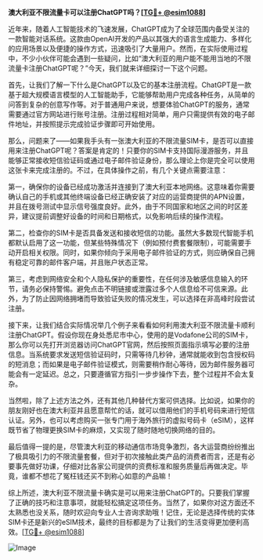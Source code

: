 **澳大利亚不限流量卡可以注册ChatGPT吗？[[TG💪+ @esim1088](https://t.me/s/esim1088)]**

近年来，随着人工智能技术的飞速发展，ChatGPT成为了全球范围内备受关注的一款智能对话系统。这款由OpenAI开发的产品以其强大的语言生成能力、多样化的应用场景以及便捷的操作方式，迅速吸引了大量用户。然而，在实际使用过程中，不少小伙伴可能会遇到一些疑问，比如“澳大利亚的用户能不能用当地的不限流量卡注册ChatGPT呢？”今天，我们就来详细探讨一下这个问题。

首先，让我们了解一下什么是ChatGPT以及它的基本注册流程。ChatGPT是一款基于超大规模语言模型的人工智能助手，它能够帮助用户完成各种任务，从简单的问答到复杂的创意写作等。对于普通用户来说，想要体验ChatGPT的服务，通常需要通过官方网站进行账号注册。注册过程相对简单，用户只需提供有效的电子邮件地址，并按照提示完成验证步骤即可开始使用。

那么，问题来了——如果我手头有一张澳大利亚的不限流量SIM卡，是否可以直接用来注册ChatGPT呢？答案是肯定的！只要你的SIM卡支持国际漫游服务，并且能够正常接收短信验证码或通过电子邮件验证身份，那么理论上你是完全可以使用这张卡来完成注册的。不过，在具体操作之前，有几个关键点需要注意：

第一，确保你的设备已经成功激活并连接到了澳大利亚本地网络。这意味着你需要确认自己的手机或其他终端设备已经正确安装了对应的运营商提供的APN设置，并且在拨号测试中显示信号强度良好。此外，由于不同国家和地区之间的时区差异，建议提前调整好设备的时间和日期格式，以免影响后续的操作流程。

第二，检查你的SIM卡是否具备发送和接收短信的功能。虽然大多数现代智能手机都默认启用了这一功能，但某些特殊情况下（例如预付费套餐限制），可能需要手动开启相关权限。同时，如果你倾向于采用电子邮件验证的方式，则应确保自己拥有稳定可靠的邮件客户端，并且账户状态正常。

第三，考虑到网络安全和个人隐私保护的重要性，在任何涉及敏感信息输入的环节，请务必保持警惕。避免点击不明链接或泄露过多个人信息给不可信来源。此外，为了防止因网络拥堵而导致验证失败的情况发生，可以选择在非高峰时段尝试注册。

接下来，让我们结合实际情况举几个例子来看看如何利用澳大利亚不限流量卡顺利注册ChatGPT。假设你现在身处悉尼市中心，使用的是Vodafone公司的SIM卡，那么你可以先打开浏览器访问ChatGPT官网，然后按照页面指示填写必要的注册信息。当系统要求发送短信验证码时，只需等待几秒钟，通常就能收到包含授权码的短消息；而如果是电子邮件验证模式，则需要稍作耐心等待，因为邮件服务器可能会有一定延迟。总之，只要遵循官方指引一步步操作下去，整个过程并不会太复杂。

当然啦，除了上述方法之外，还有其他几种替代方案可供选择。比如说，如果你的朋友刚好也在澳大利亚并且愿意帮忙的话，就可以借用他们的手机号码来进行短信认证。另外，也可以考虑购买一张专门用于海外旅行的虚拟号码卡（eSIM），这样既节省了物理更换SIM卡的麻烦，又实现了随时随地切换网络的目的。

最后值得一提的是，尽管澳大利亚的移动通信市场竞争激烈，各大运营商纷纷推出了极具吸引力的不限流量套餐，但对于初次接触此类产品的消费者而言，还是有必要事先做好功课，仔细对比各家公司提供的资费标准和服务质量后再做决定。毕竟，谁都不想花了冤枉钱还买不到称心如意的产品嘛！

综上所述，澳大利亚不限流量卡确实是可以用来注册ChatGPT的。只要我们掌握了正确的技巧和注意事项，就能轻松搞定这项任务。当然了，如果你对这方面还不太熟悉也没关系，随时欢迎向专业人士咨询求助哦！记住，无论是选择传统的实体SIM卡还是新兴的eSIM技术，最终的目标都是为了让我们的生活变得更加便利高效。[[TG💪+ @esim1088](https://t.me/s/esim1088)]

![Image](https://i.postimg.cc/4NQfJmqS/Snipaste-2025-05-13-00-14-12.png)